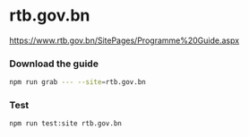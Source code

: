 # rtb.gov.bn

https://www.rtb.gov.bn/SitePages/Programme%20Guide.aspx

### Download the guide

```sh
npm run grab --- --site=rtb.gov.bn
```

### Test

```sh
npm run test:site rtb.gov.bn
```
